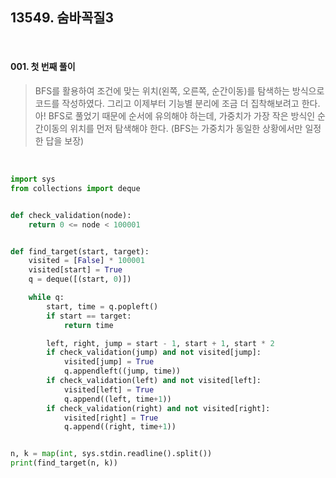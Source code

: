 ## 13549. 숨바꼭질3

<br>

#### 001. 첫 번째 풀이

> BFS를 활용하여 조건에 맞는 위치(왼쪽, 오른쪽, 순간이동)를 탐색하는 방식으로 코드를 작성하였다. 그리고 이제부터 기능별 분리에 조금 더 집착해보려고 한다. 아! BFS로 풀었기 때문에 순서에 유의해야 하는데, 가중치가 가장 작은 방식인 순간이동의 위치를 먼저 탐색해야 한다. (BFS는 가중치가 동일한 상황에서만 일정한 답을 보장)

<br>

```python
import sys
from collections import deque


def check_validation(node):
    return 0 <= node < 100001


def find_target(start, target):
    visited = [False] * 100001
    visited[start] = True
    q = deque([(start, 0)])

    while q:
        start, time = q.popleft()
        if start == target:
            return time

        left, right, jump = start - 1, start + 1, start * 2
        if check_validation(jump) and not visited[jump]:
            visited[jump] = True
            q.appendleft((jump, time))
        if check_validation(left) and not visited[left]:
            visited[left] = True
            q.append((left, time+1))
        if check_validation(right) and not visited[right]:
            visited[right] = True
            q.append((right, time+1))


n, k = map(int, sys.stdin.readline().split())
print(find_target(n, k))
```

